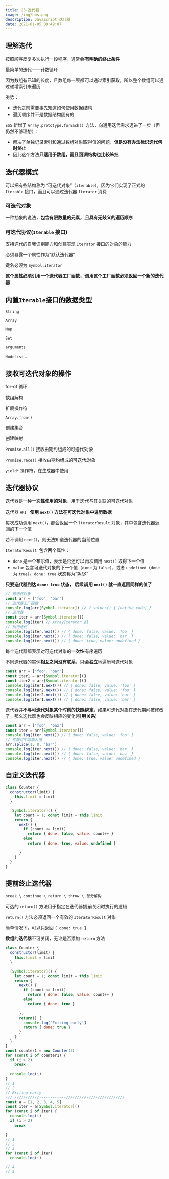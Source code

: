 ```yaml
---
title: 23-迭代器
image: /img/hbs.png
description: JavaScript 迭代器
date: 2021-01-05 09:49:07
---
```


## 理解迭代

按照顺序反复多次执行一段程序，通常会**有明确的终止条件**

最简单的迭代——计数循环

因为数组有已知的长度，且数组每一项都可以通过索引获取，所以整个数组可以通过递增索引来遍历

劣势：
  - 迭代之前需要事先知道如何使用数据结构
  - 遍历顺序并不是数据结构固有的

`ES5` 新增了 `Array.prototype.forEach()` 方法，向通用迭代需求迈进了一步（但仍然不够理想）：
  - 解决了单独记录索引和通过数组对象取得值的问题，**但是没有办法标识迭代何时终止**
  - 因此这个方法**只适用于数组，而且回调结构也比较笨拙**

## 迭代器模式

可以把有些结构称为 “可迭代对象”（`iterable`），因为它们实现了正式的 `Iterable` 接口，而且可以通过迭代器 `Iterator` 消费

### 可迭代对象

一种抽象的说法，**包含有限数量的元素，且具有无歧义的遍历顺序**

### 可迭代协议(`Iterable` 接口)

支持迭代的自我识别能力和创建实现 `Iterator` 接口的对象的能力

必须暴露一个属性作为“默认迭代器”

键名必须为 `Symbol.iterator`

**这个属性必须引用一个迭代器工厂函数，调用这个工厂函数必须返回一个新的迭代器**

## 内置`Iterable`接口的数据类型

`String`

`Array`

`Map`

`Set`

`arguments`

`NodeList`...

## 接收可迭代对象的操作

for-of 循环

数组解构

扩展操作符

`Array.from()`

创建集合

创建映射

`Promise.all()` 接收由期约组成的可迭代对象

`Promise.race()` 接收由期约组成的可迭代对象

`yield*` 操作符，在生成器中使用

## 迭代器协议

迭代器是一种**一次性使用的对象**，用于迭代与其关联的可迭代对象

迭代器 `API ` **使用 `next()` 方法在可迭代对象中遍历数据**

每次成功调用 `next()`，都会返回一个 `IteratorResult` 对象，其中包含迭代器返回的下一个值

若不调用 `next()`，则无法知道迭代器的当前位置

`IteratorResult `包含两个属性：
  - `done` 是一个布尔值，表示是否还可以再次调用 `next()` 取得下一个值
  - `value` 包含可迭代对象的下一个值（`done` 为 `false`），或者 `undefined`（`done `为 `true`）。`done: true` 状态称为“耗尽”

**只要迭代器到达 `done: true` 状态， 后续调用 `next()` 就一直返回同样的值了**

```js
// 可迭代对象
const arr = ['foo', 'bar']
// 迭代器工厂函数
console.log(arr[Symbol.iterator]) // f values() { [native code] }
// 迭代器
const iter = arr[Symbol.iterator]()
console.log(iter) // ArrayIterator {}
// 执行迭代
console.log(iter.next()) // { done: false, value: 'foo' }
console.log(iter.next()) // { done: false, value: 'bar' }
console.log(iter.next()) // { done: true, value: undefined }
```

每个迭代器都表示对可迭代对象的**一次性**有序遍历

不同迭代器的实例**相互之间没有联系**，只会**独立**地遍历可迭代对象

```js
const arr = ['foo', 'bar']
const iter1 = arr[Symbol.iterator]()
const iter2 = arr[Symbol.iterator]()
console.log(iter1.next()) // { done: false, value: 'foo' }
console.log(iter2.next()) // { done: false, value: 'foo' }
console.log(iter2.next()) // { done: false, value: 'bar' }
console.log(iter1.next()) // { done: false, value: 'bar' }
```

迭代器并**不与可迭代对象某个时刻的快照绑定**，如果可迭代对象在迭代期间被修改了，那么迭代器也会反映相应的变化(**引用关系**)

```js
const arr = ['foo', 'baz']
const iter = arr[Symbol.iterator]()
console.log(iter.next()) // { done: false, value: 'foo' }
// 在数组中间插入值
arr.splice(1, 0, 'bar')
console.log(iter.next()) // { done: false, value: 'bar' }
console.log(iter.next()) // { done: false, value: 'baz' }
console.log(iter.next()) // { done: true, value: undefined }
```

## 自定义迭代器

```js
class Counter {
  constructor(limit) {
    this.limit = limit
  }

  [Symbol.iterator]() {
    let count = 1; const limit = this.limit
    return {
      next() {
        if (count <= limit)
          return { done: false, value: count++ }
        else
          return { done: true, value: undefined }

      }
    }
  }
}
```

## 提前终止迭代器

`break \ continue \ return \ throw \ 部分解构`

可选的 `return()` 方法用于指定在迭代器提前关闭时执行的逻辑

`return()` 方法必须返回一个有效的 `IteratorResult` 对象

简单情况下，可以只返回 `{ done: true }`

**数组**的**迭代器**不可关闭，无论是否添加 `return` 方法

```js
class Counter {
  constructor(limit) {
    this.limit = limit
  }

  [Symbol.iterator]() {
    let count = 1; const limit = this.limit
    return {
      next() {
        if (count <= limit)
          return { done: false, value: count++ }
        else
          return { done: true }

      },
      return() {
        console.log('Exiting early')
        return { done: true }
      }
    }
  }
}
const counter1 = new Counter(5)
for (const i of counter1) {
  if (i > 2)
    break

  console.log(i)
}
// 1
// 2
// Exiting early
/// ///////////------------//////////////////////////
const a = [1, 2, 3, 4, 5]
const iter = a[Symbol.iterator]()
for (const i of iter) {
  console.log(i)
  if (i > 2)
    break

}
// 1
// 2
// 3
for (const i of iter)
  console.log(i)

// 4
// 5
```

